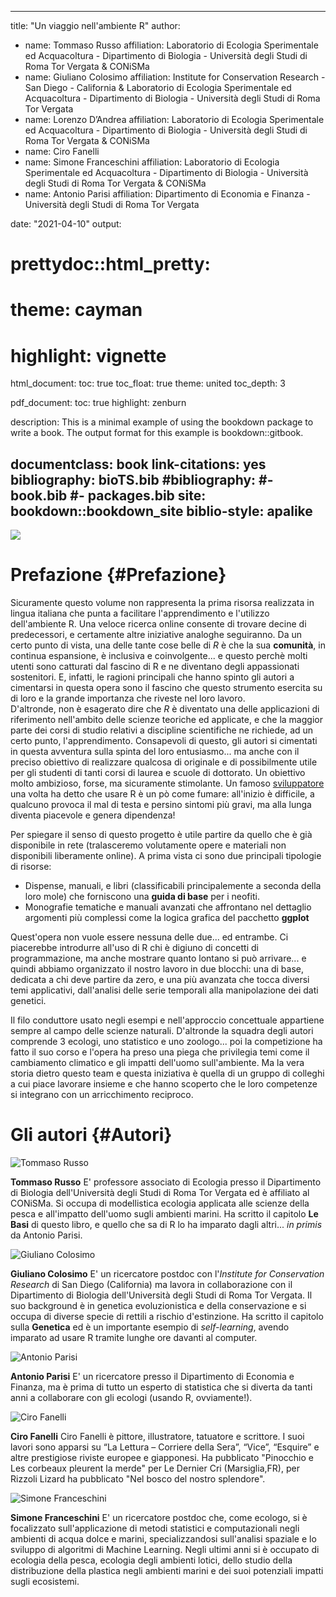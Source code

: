 
--- 
title: "Un viaggio nell'ambiente R"
author: 
- name: Tommaso Russo
  affiliation: Laboratorio di Ecologia Sperimentale ed Acquacoltura - Dipartimento di Biologia - Università degli Studi di Roma Tor Vergata & CONiSMa
- name: Giuliano Colosimo
  affiliation: Institute for Conservation Research - San Diego - California & Laboratorio di Ecologia Sperimentale ed Acquacoltura - Dipartimento di Biologia - Università degli Studi di Roma Tor Vergata 
- name: Lorenzo D’Andrea
  affiliation: Laboratorio di Ecologia Sperimentale ed Acquacoltura - Dipartimento di Biologia - Università degli Studi di Roma Tor Vergata & CONiSMa
- name: Ciro Fanelli
- name: Simone Franceschini
  affiliation: Laboratorio di Ecologia Sperimentale ed Acquacoltura - Dipartimento di Biologia - Università degli Studi di Roma Tor Vergata & CONiSMa
- name: Antonio Parisi
  affiliation: Dipartimento di Economia e Finanza - Università degli Studi di Roma Tor Vergata 

date: "2021-04-10"
output:
#  prettydoc::html_pretty:
#    theme: cayman
#    highlight: vignette
    
  html_document:
    toc: true
    toc_float: true
    theme: united
    toc_depth: 3
    
  pdf_document:
    toc: true
    highlight: zenburn
    
description: This is a minimal example of using the bookdown package to write a book.
  The output format for this example is bookdown::gitbook.

documentclass: book
link-citations: yes
bibliography: bioTS.bib
#bibliography:
#- book.bib
#- packages.bib
site: bookdown::bookdown_site
biblio-style: apalike
---




![](Images/1R.png)

# Prefazione {#Prefazione}

Sicuramente questo volume non rappresenta la prima risorsa realizzata in lingua italiana che punta a facilitare l'apprendimento e l'utilizzo dell'ambiente R. Una veloce ricerca online consente di trovare decine di predecessori, e certamente altre iniziative analoghe seguiranno. Da un certo punto di vista, una delle tante cose belle di *R* è che la sua **comunità**, in continua espansione, è inclusiva e coinvolgente... e questo perchè molti utenti sono catturati dal fascino di R e ne diventano degli appassionati sostenitori. E, infatti, le ragioni principali che hanno spinto gli autori a cimentarsi in questa opera sono il fascino che questo strumento esercita su di loro e la grande importanza che riveste nel loro lavoro.   
D'altronde, non è esagerato dire che *R* è diventato una delle applicazioni di riferimento nell'ambito delle scienze teoriche ed applicate, e che la maggior parte dei corsi di studio relativi a discipline scientifiche ne richiede, ad un certo punto, l'apprendimento. Consapevoli di questo, gli autori si cimentati in questa avventura sulla spinta del loro entusiasmo... ma anche con il preciso obiettivo di realizzare qualcosa di originale e di possibilmente utile per gli studenti di tanti corsi di laurea e scuole di dottorato. Un obiettivo molto ambizioso, forse, ma sicuramente stimolante.
Un famoso [sviluppatore](http://gotocon.com/dl/goto-aar-2012/slides/JohnCook_TheRLanguageTheGoodTheBadAndTheUgly.pdf) una volta ha detto che usare R è un pò come fumare: all'inizio è difficile, a qualcuno provoca il mal di testa e persino sintomi più gravi, ma alla lunga diventa piacevole e genera dipendenza! 

Per spiegare il senso di questo progetto è utile partire da quello che è già disponibile in rete (tralasceremo volutamente opere e materiali non disponibili liberamente online). A prima vista ci sono due principali tipologie di risorse:

* Dispense, manuali, e libri (classificabili principalemente a seconda della loro mole) che forniscono una **guida di base** per i neofiti.
* Monografie tematiche e manuali avanzati che affrontano nel dettaglio argomenti più complessi come la logica grafica del pacchetto **ggplot**

Quest'opera non vuole essere nessuna delle due... ed entrambe. Ci piacerebbe introdurre all'uso di R chi è digiuno di concetti di programmazione, ma anche mostrare quanto lontano si può arrivare... e quindi abbiamo organizzato il nostro lavoro in due blocchi: una di base, dedicata a chi deve partire da zero, e una più avanzata che tocca diversi temi applicativi, dall'analisi delle serie temporali alla manipolazione dei dati genetici.

Il filo conduttore usato negli esempi e nell'approccio concettuale appartiene sempre al campo delle scienze naturali. D'altronde la squadra degli autori comprende 3 ecologi, uno statistico e uno zoologo... poi la competizione ha fatto il suo corso e l'opera ha preso una piega che privilegia temi come il cambiamento climatico e gli impatti dell'uomo sull'ambiente. Ma la vera storia dietro questo team e questa iniziativa è quella di un gruppo di colleghi a cui piace lavorare insieme e che hanno scoperto che le loro competenze si integrano con un arricchimento reciproco.

# Gli autori {#Autori}
![**Tommaso Russo**](Images/russo.jpg)

**Tommaso Russo**
E' professore associato di Ecologia presso il Dipartimento di Biologia dell'Università degli Studi di Roma Tor Vergata ed è affiliato al CONiSMa. Si occupa di modellistica ecologia applicata alle scienze della pesca e all'impatto dell'uomo sugli ambienti marini. Ha scritto il capitolo **Le Basi** di questo libro, e quello che sa di R lo ha imparato dagli altri... _in primis_ da Antonio Parisi.

![**Giuliano Colosimo**](Images/GIguana.jpg)

**Giuliano Colosimo**
E' un ricercatore postdoc con l'*Institute for Conservation Research* di San Diego (California) ma lavora in collaborazione con il Dipartimento di Biologia dell'Università degli Studi di Roma Tor Vergata. Il suo background è in genetica evoluzionistica e della conservazione e si occupa di diverse specie di rettili a rischio d'estinzione. Ha scritto il capitolo sulla **Genetica** ed è un importante esempio di _self-learning_, avendo imparato ad usare R tramite lunghe ore davanti al computer.


![**Antonio Parisi**](Images/parisi.jpg)

**Antonio Parisi**
E' un ricercatore presso il Dipartimento di Economia e Finanza, ma è prima di tutto un esperto di statistica che si diverta da tanti anni a collaborare con gli ecologi (usando R, ovviamente!).


![**Ciro Fanelli**](Images/fotofanelli.jpg)

**Ciro Fanelli**
Ciro Fanelli è pittore, illustratore, tatuatore e scrittore. 
I suoi lavori sono apparsi su “La Lettura – Corriere della Sera”, “Vice”, “Esquire” e altre prestigiose riviste europee e giapponesi. 
Ha pubblicato "Pinocchio e Les corbeaux pleurent la merde" per Le Dernier Cri (Marsiglia,FR), per Rizzoli Lizard ha pubblicato "Nel bosco del nostro splendore".



![**Simone Franceschini**](Images/franceschini.jpg) 

**Simone Franceschini**
E' un ricercatore postdoc che, come ecologo, si è focalizzato sull'applicazione di metodi statistici e computazionali negli ambienti di acqua dolce e marini, specializzandosi sull'analisi spaziale e lo sviluppo di algoritmi di Machine Learning. Negli ultimi anni si è occupato di ecologia della pesca, ecologia degli ambienti lotici, dello studio della distribuzione della plastica negli ambienti marini e dei suoi potenziali impatti sugli ecosistemi.




